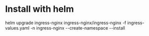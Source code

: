 # Install with helm
helm upgrade ingress-nginx ingress-nginx/ingress-nginx -f ingress-values.yaml -n ingress-nginx --create-namespace --install 